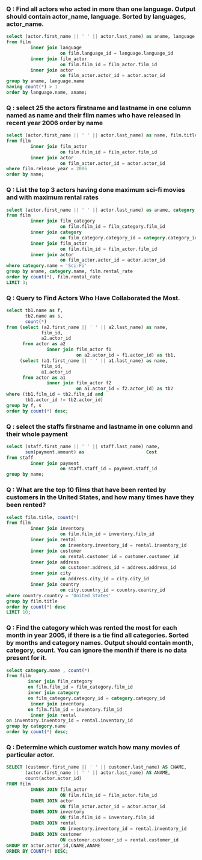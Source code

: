 ### Q : Find all actors who acted in more than one language. Output should contain actor_name, language. Sorted by languages, actor_name.
``` sql
select (actor.first_name || ' ' || actor.last_name) as aname, language.name
from film
         inner join language
                    on film.language_id = language.language_id
         inner join film_actor
                    on film.film_id = film_actor.film_id
         inner join actor
                    on film_actor.actor_id = actor.actor_id
group by aname, language.name
having count(*) > 1
order by language.name, aname;
``` 


### Q : select 25 the actors firstname and lastname in one column named as name and their film names who have released in recent year 2006 order by name
``` sql
select (actor.first_name || ' ' || actor.last_name) as name, film.title
from film
         inner join film_actor
                    on film.film_id = film_actor.film_id
         inner join actor
                    on film_actor.actor_id = actor.actor_id
where film.release_year = 2006
order by name;
```

### Q : List the top 3 actors having done maximum sci-fi movies and with maximum rental rates
``` sql
select (actor.first_name || ' ' || actor.last_name) as aname, category.name, film.rental_rate
from film
         inner join film_category
                    on film.film_id = film_category.film_id
         inner join category
                    on film_category.category_id = category.category_id
         inner join film_actor
                    on film.film_id = film_actor.film_id
         inner join actor
                    on film_actor.actor_id = actor.actor_id
where category.name = 'Sci-Fi'
group by aname, category.name, film.rental_rate
order by count(*), film.rental_rate
LIMIT 3;
```


### Q : Query to Find Actors Who Have Collaborated the Most.
``` sql
select tb1.name as f,
       tb2.name as s,
       count(*)
from (select (a2.first_name || ' ' || a2.last_name) as name,
             film_id,
             a2.actor_id
      from actor as a2
               inner join film_actor f1
                          on a2.actor_id = f1.actor_id) as tb1,
     (select (a1.first_name || ' ' || a1.last_name) as name,
             film_id,
             a1.actor_id
      from actor as a1
               inner join film_actor f2
                          on a1.actor_id = f2.actor_id) as tb2
where (tb1.film_id = tb2.film_id and
       tb1.actor_id != tb2.actor_id)
group by f, s
order by count(*) desc;
```

### Q : select the staffs firstname and lastname in one column and their whole payment
``` sql
select (staff.first_name || ' ' || staff.last_name) name,
       sum(payment.amount) as                       Cost
from staff
         inner join payment
                    on staff.staff_id = payment.staff_id
group by name;
```

### Q : What are the top 10 films that have been rented by customers in the United States, and how many times have they been rented?
``` sql
select film.title, count(*)
from film
         inner join inventory
                    on film.film_id = inventory.film_id
         inner join rental
                    on inventory.inventory_id = rental.inventory_id
         inner join customer
                    on rental.customer_id = customer.customer_id
         inner join address
                    on customer.address_id = address.address_id
         inner join city
                    on address.city_id = city.city_id
         inner join country
                    on city.country_id = country.country_id
where country.country = 'United States'
group by film.title
order by count(*) desc
LIMIT 10;
```


### Q : Find the category which was rented the most for each month in year 2005, if there is a tie find all categories. Sorted by months and category names. Output should contain month, category, count. You can ignore the month if there is no data present for it. 
``` sql
select category.name , count(*)
from film
        inner join film_category
        on film.film_id = film_category.film_id
        inner join category
        on film_category.category_id = category.category_id
         inner join inventory
        on film.film_id = inventory.film_id
         inner join rental
on inventory.inventory_id = rental.inventory_id
group by category.name
order by count(*) desc;
```

### Q : Determine which customer watch how many movies of particular actor.
``` sql
SELECT (customer.first_name || ' ' || customer.last_name) AS CNAME,
       (actor.first_name || ' ' || actor.last_name) AS ANAME,
       count(actor.actor_id)
FROM film
         INNER JOIN film_actor
                    ON film.film_id = film_actor.film_id
         INNER JOIN actor
                    ON film_actor.actor_id = actor.actor_id
         INNER JOIN inventory
                    ON film.film_id = inventory.film_id
         INNER JOIN rental
                    ON inventory.inventory_id = rental.inventory_id
         INNER JOIN customer
                    ON customer.customer_id = rental.customer_id
GROUP BY actor.actor_id,CNAME,ANAME
ORDER BY COUNT(*) DESC;
```
